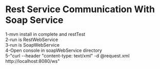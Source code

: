 <h1>Rest Service Communication With Soap Service</h1>

1-mvn install in complete and  restTest <br>
2-run is RestWebService<br>
3-run is SoapWebService<br>
4-Open console in soapWebService directory<br>
5-"curl --header "content-type: text/xml" -d @request.xml http://localhost:8080/ws" 
<br>
>>>>

